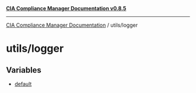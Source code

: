 [**CIA Compliance Manager Documentation v0.8.5**](../../README.md)

***

[CIA Compliance Manager Documentation](../../modules.md) / utils/logger

# utils/logger

## Variables

- [default](variables/default.md)
